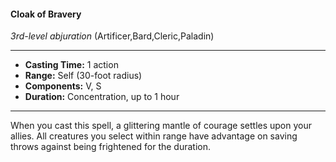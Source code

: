 #### Cloak of Bravery
*3rd-level abjuration* (Artificer,Bard,Cleric,Paladin)
___
- **Casting Time:** 1 action
- **Range:** Self (30-foot radius)
- **Components:** V, S
- **Duration:** Concentration, up to 1 hour
---
When you cast this spell, a glittering mantle of
courage settles upon your allies. All creatures you
select within range have advantage on saving
throws against being frightened for the duration.
